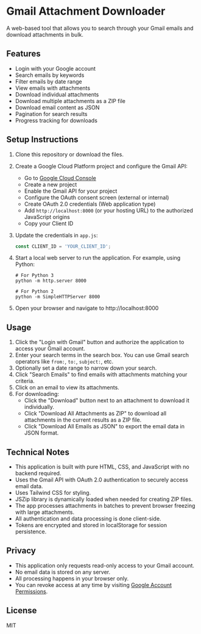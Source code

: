 # Gmail Attachment Downloader

A web-based tool that allows you to search through your Gmail emails and download attachments in bulk.

## Features

- Login with your Google account
- Search emails by keywords
- Filter emails by date range
- View emails with attachments
- Download individual attachments
- Download multiple attachments as a ZIP file
- Download email content as JSON
- Pagination for search results
- Progress tracking for downloads

## Setup Instructions

1. Clone this repository or download the files.

2. Create a Google Cloud Platform project and configure the Gmail API:
   - Go to [Google Cloud Console](https://console.cloud.google.com/)
   - Create a new project
   - Enable the Gmail API for your project
   - Configure the OAuth consent screen (external or internal)
   - Create OAuth 2.0 credentials (Web application type)
   - Add `http://localhost:8000` (or your hosting URL) to the authorized JavaScript origins
   - Copy your Client ID

3. Update the credentials in `app.js`:
   ```javascript
   const CLIENT_ID = 'YOUR_CLIENT_ID';
   ```

4. Start a local web server to run the application. For example, using Python:
   ```
   # For Python 3
   python -m http.server 8000
   
   # For Python 2
   python -m SimpleHTTPServer 8000
   ```

5. Open your browser and navigate to http://localhost:8000

## Usage

1. Click the "Login with Gmail" button and authorize the application to access your Gmail account.
2. Enter your search terms in the search box. You can use Gmail search operators like `from:`, `to:`, `subject:`, etc.
3. Optionally set a date range to narrow down your search.
4. Click "Search Emails" to find emails with attachments matching your criteria.
5. Click on an email to view its attachments.
6. For downloading:
   - Click the "Download" button next to an attachment to download it individually.
   - Click "Download All Attachments as ZIP" to download all attachments in the current results as a ZIP file.
   - Click "Download All Emails as JSON" to export the email data in JSON format.

## Technical Notes

- This application is built with pure HTML, CSS, and JavaScript with no backend required.
- Uses the Gmail API with OAuth 2.0 authentication to securely access email data.
- Uses Tailwind CSS for styling.
- JSZip library is dynamically loaded when needed for creating ZIP files.
- The app processes attachments in batches to prevent browser freezing with large attachments.
- All authentication and data processing is done client-side.
- Tokens are encrypted and stored in localStorage for session persistence.

## Privacy

- This application only requests read-only access to your Gmail account.
- No email data is stored on any server.
- All processing happens in your browser only.
- You can revoke access at any time by visiting [Google Account Permissions](https://myaccount.google.com/permissions).

## License

MIT 